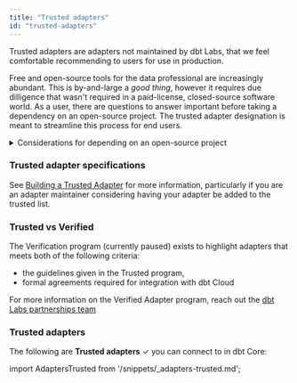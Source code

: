 ```yaml
---
title: "Trusted adapters"
id: "trusted-adapters"
---
```


Trusted adapters are adapters not maintained by dbt Labs, that we feel comfortable recommending to users for use in production.

Free and open-source tools for the data professional are increasingly abundant. This is by-and-large a *good thing*, however it requires due dilligence that wasn't required in a paid-license, closed-source software world. As a user, there are questions to answer important before taking a dependency on an open-source project. The trusted adapter designation is meant to streamline this process for end users.

<details><summary>Considerations for depending on an open-source project</summary>

1. Does it work?
2. Does anyone "own" the code, or is anyone liable for ensuring it works?
3. Do bugs get fixed quickly?
4. Does it stay up-to-date with new Core features?
5. Is the usage substantial enough to self-sustain?
pendency on this library?

</details>

### Trusted adapter specifications

See [Building a Trusted Adapter](/guides/dbt-ecosystem/adapter-development/8-building-a-trusted-adapter) for more information, particularly if you are an adapter maintainer considering having your adapter be added to the trusted list.

### Trusted vs Verified

The Verification program (currently paused) exists to highlight adapters that meets both of the following criteria:

- the guidelines given in the Trusted program,
- formal agreements required for integration with dbt Cloud

For more information on the Verified Adapter program, reach out the [dbt Labs partnerships team](mailto:partnerships@dbtlabs.com)

### Trusted adapters

The following are **Trusted adapters** ✓ you can connect to in dbt Core:

import AdaptersTrusted from '/snippets/_adapters-trusted.md';

<AdaptersTrusted />
